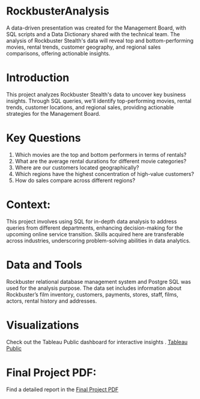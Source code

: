 # RockbusterAnalysis
A data-driven presentation was created for the Management Board, with SQL scripts and a Data Dictionary shared with the technical team. The analysis of Rockbuster Stealth's data will reveal top and bottom-performing movies, rental trends, customer geography, and regional sales comparisons, offering actionable insights.
# Introduction
This project analyzes Rockbuster Stealth's data to uncover key business insights. Through SQL queries, we'll identify top-performing movies, rental trends, customer locations, and regional sales, providing actionable strategies for the Management Board.
# Key Questions
1. Which movies are the top and bottom performers in terms of rentals?
2. What are the average rental durations for different movie categories?
3. Where are our customers located geographically?
4. Which regions have the highest concentration of high-value customers?
5. How do sales compare across different regions?
# Context: 
This project involves using SQL for in-depth data analysis to address queries from different departments, enhancing decision-making for the upcoming online service transition. Skills acquired here are transferable across industries, underscoring problem-solving abilities in data analytics.
# Data and Tools
Rockbuster relational database management system and Postgre SQL was used for the analysis purpose. The data set includes information about Rockbuster’s film inventory, customers, payments, stores, staff, films, actors, rental history and addresses.
# Visualizations
 Check out the Tableau Public dashboard for interactive insights .
 [Tableau Public](https://public.tableau.com/views/RockbusterAnalysis_17231244848110/Top10Countries?:language=en-US&publish=yes&:sid=&:redirect=auth&:display_count=n&:origin=viz_share_link)
# Final Project PDF: 
Find a detailed report in the [Final Project PDF](https://github.com/harshitaj99/RockbusterAnalysis/blob/main/PPT_3.10.pdf)

